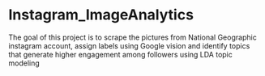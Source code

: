 # Instagram_ImageAnalytics

The goal of this project is to scrape the pictures from National Geographic instagram account, assign labels using Google vision and 
identify topics that generate higher engagement among followers using LDA topic modeling
